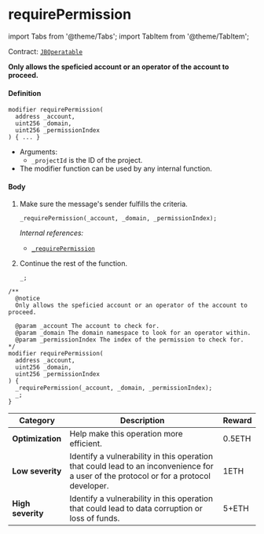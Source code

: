 # requirePermission

import Tabs from '@theme/Tabs';
import TabItem from '@theme/TabItem';

Contract: [`JBOperatable`](/dev/api/contracts/or-abstract/jboperatable/README.md)​‌

<Tabs>
<TabItem value="Step by step" label="Step by step">

**Only allows the speficied account or an operator of the account to proceed.**

#### Definition

```
modifier requirePermission(
  address _account,
  uint256 _domain,
  uint256 _permissionIndex
) { ... }
```

- Arguments:
  - `_projectId` is the ID of the project.
- The modifier function can be used by any internal function.

#### Body

1.  Make sure the message's sender fulfills the criteria.

    ```
    _requirePermission(_account, _domain, _permissionIndex);
    ```

    _Internal references:_

    - [`_requirePermission`](/dev/api/contracts/or-abstract/jboperatable/read/-_requirepermission.md)

2.  Continue the rest of the function.

    ```
    _;
    ```

</TabItem>

<TabItem value="Code" label="Code">

```
/**
  @notice
  Only allows the speficied account or an operator of the account to proceed.

  @param _account The account to check for.
  @param _domain The domain namespace to look for an operator within.
  @param _permissionIndex The index of the permission to check for.
*/
modifier requirePermission(
  address _account,
  uint256 _domain,
  uint256 _permissionIndex
) {
  _requirePermission(_account, _domain, _permissionIndex);
  _;
}
```

</TabItem>

<TabItem value="Bug bounty" label="Bug bounty">

| Category          | Description                                                                                                                            | Reward |
| ----------------- | -------------------------------------------------------------------------------------------------------------------------------------- | ------ |
| **Optimization**  | Help make this operation more efficient.                                                                                               | 0.5ETH |
| **Low severity**  | Identify a vulnerability in this operation that could lead to an inconvenience for a user of the protocol or for a protocol developer. | 1ETH   |
| **High severity** | Identify a vulnerability in this operation that could lead to data corruption or loss of funds.                                        | 5+ETH  |

</TabItem>
</Tabs>

```

```
